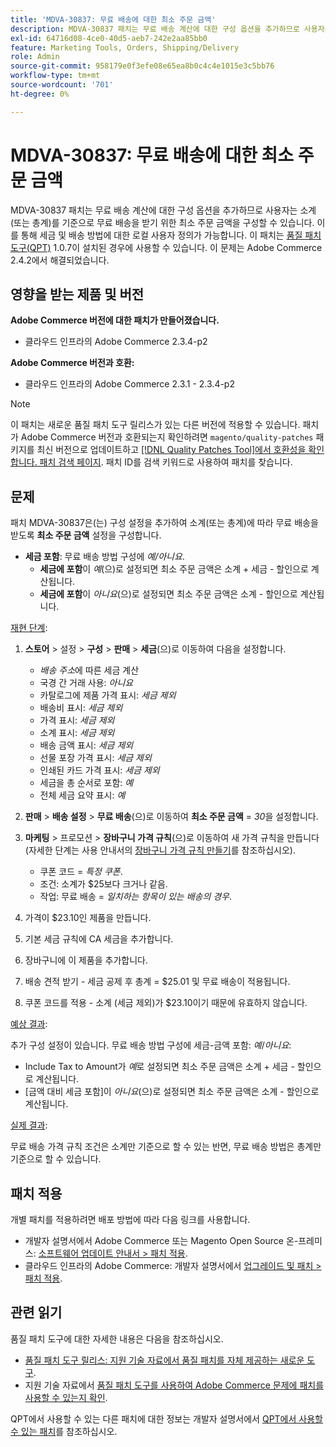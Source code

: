```yaml
---
title: 'MDVA-30837: 무료 배송에 대한 최소 주문 금액'
description: MDVA-30837 패치는 무료 배송 계산에 대한 구성 옵션을 추가하므로 사용자는 소계(또는 총계)를 기준으로 무료 배송을 받기 위한 최소 주문 금액을 구성할 수 있습니다. 이를 통해 세금 및 배송 방법에 대한 로컬 사용자 정의가 가능합니다. 이 패치는 [Quality Patches Tool (QPT)](/help/announcements/adobe-commerce-announcements/magento-quality-patches-released-new-tool-to-self-serve-quality-patches.md) 1.0.7이 설치된 경우 사용할 수 있습니다. 이 문제는 Adobe Commerce 2.4.2에서 해결되었습니다.
exl-id: 64716d08-4ce0-40d5-aeb7-242e2aa85bb0
feature: Marketing Tools, Orders, Shipping/Delivery
role: Admin
source-git-commit: 958179e0f3efe08e65ea8b0c4c4e1015e3c5bb76
workflow-type: tm+mt
source-wordcount: '701'
ht-degree: 0%

---
```


# MDVA-30837: 무료 배송에 대한 최소 주문 금액

MDVA-30837 패치는 무료 배송 계산에 대한 구성 옵션을 추가하므로 사용자는 소계(또는 총계)를 기준으로 무료 배송을 받기 위한 최소 주문 금액을 구성할 수 있습니다. 이를 통해 세금 및 배송 방법에 대한 로컬 사용자 정의가 가능합니다. 이 패치는 [품질 패치 도구(QPT)](/help/announcements/adobe-commerce-announcements/magento-quality-patches-released-new-tool-to-self-serve-quality-patches.md) 1.0.7이 설치된 경우에 사용할 수 있습니다. 이 문제는 Adobe Commerce 2.4.2에서 해결되었습니다.

## 영향을 받는 제품 및 버전

**Adobe Commerce 버전에 대한 패치가 만들어졌습니다.**

* 클라우드 인프라의 Adobe Commerce 2.3.4-p2

**Adobe Commerce 버전과 호환:**

* 클라우드 인프라의 Adobe Commerce 2.3.1 - 2.3.4-p2

>[!NOTE]
>
>이 패치는 새로운 품질 패치 도구 릴리스가 있는 다른 버전에 적용할 수 있습니다. 패치가 Adobe Commerce 버전과 호환되는지 확인하려면 `magento/quality-patches` 패키지를 최신 버전으로 업데이트하고 [[!DNL Quality Patches Tool]에서 호환성을 확인합니다. 패치 검색 페이지](https://devdocs.magento.com/quality-patches/tool.html#patch-grid). 패치 ID를 검색 키워드로 사용하여 패치를 찾습니다.

## 문제

패치 MDVA-30837은(는) 구성 설정을 추가하여 소계(또는 총계)에 따라 무료 배송을 받도록 **최소 주문 금액** 설정을 구성합니다.

* **세금 포함**: 무료 배송 방법 구성에 *예/아니요*.
   * **세금에 포함**&#x200B;이 *예*(으)로 설정되면 최소 주문 금액은 소계 + 세금 - 할인으로 계산됩니다.
   * **세금에 포함**&#x200B;이 *아니요*(으)로 설정되면 최소 주문 금액은 소계 - 할인으로 계산됩니다.

<u>재현 단계</u>:

1. **스토어** > 설정 > **구성** > **판매** > **세금**(으)로 이동하여 다음을 설정합니다.

   * *배송 주소*&#x200B;에 따른 세금 계산
   * 국경 간 거래 사용: *아니요*
   * 카탈로그에 제품 가격 표시: *세금 제외*
   * 배송비 표시: *세금 제외*
   * 가격 표시: *세금 제외*
   * 소계 표시: *세금 제외*
   * 배송 금액 표시: *세금 제외*
   * 선물 포장 가격 표시: *세금 제외*
   * 인쇄된 카드 가격 표시: *세금 제외*
   * 세금을 총 순서로 포함: *예*
   * 전체 세금 요약 표시: *예*

1. **판매** > **배송 설정** > **무료 배송**(으)로 이동하여 **최소 주문 금액** = *30*&#x200B;을 설정합니다.
1. **마케팅** > 프로모션 > **장바구니 가격 규칙**(으)로 이동하여 새 가격 규칙을 만듭니다(자세한 단계는 사용 안내서의 [장바구니 가격 규칙 만들기](https://docs.magento.com/user-guide/marketing/price-rules-cart-create.html)를 참조하십시오).

   * 쿠폰 코드 = *특정 쿠폰*.
   * 조건: 소계가 $25보다 크거나 같음.
   * 작업: 무료 배송 = *일치하는 항목이 있는 배송의 경우*.

1. 가격이 $23.10인 제품을 만듭니다.
1. 기본 세금 규칙에 CA 세금을 추가합니다.
1. 장바구니에 이 제품을 추가합니다.
1. 배송 견적 받기 - 세금 공제 후 총계 = $25.01 및 무료 배송이 적용됩니다.
1. 쿠폰 코드를 적용 - 소계 (세금 제외)가 $23.10이기 때문에 유효하지 않습니다.

<u>예상 결과</u>:

추가 구성 설정이 있습니다. 무료 배송 방법 구성에 세금-금액 포함: *예*/*아니요*:

* Include Tax to Amount가 *예*&#x200B;로 설정되면 최소 주문 금액은 소계 + 세금 - 할인으로 계산됩니다.
* [금액 대비 세금 포함]이 *아니요*(으)로 설정되면 최소 주문 금액은 소계 - 할인으로 계산됩니다.

<u>실제 결과</u>:

무료 배송 가격 규칙 조건은 소계만 기준으로 할 수 있는 반면, 무료 배송 방법은 총계만 기준으로 할 수 있습니다.

## 패치 적용

개별 패치를 적용하려면 배포 방법에 따라 다음 링크를 사용합니다.

* 개발자 설명서에서 Adobe Commerce 또는 Magento Open Source 온-프레미스: [소프트웨어 업데이트 안내서 > 패치 적용](https://devdocs.magento.com/guides/v2.4/comp-mgr/patching/mqp.html).
* 클라우드 인프라의 Adobe Commerce: 개발자 설명서에서 [업그레이드 및 패치 > 패치 적용](https://devdocs.magento.com/cloud/project/project-patch.html).

## 관련 읽기

품질 패치 도구에 대한 자세한 내용은 다음을 참조하십시오.

* [품질 패치 도구 릴리스: 지원 기술 자료에서 품질 패치를 자체 제공하는 새로운 도구](/help/announcements/adobe-commerce-announcements/magento-quality-patches-released-new-tool-to-self-serve-quality-patches.md).
* 지원 기술 자료에서 [품질 패치 도구를 사용하여 Adobe Commerce 문제에 패치를 사용할 수 있는지 확인](/help/support-tools/patches-available-in-qpt-tool/check-patch-for-magento-issue-with-magento-quality-patches.md).

QPT에서 사용할 수 있는 다른 패치에 대한 정보는 개발자 설명서에서 [QPT에서 사용할 수 있는 패치](https://devdocs.magento.com/quality-patches/tool.html#patch-grid)를 참조하십시오.
